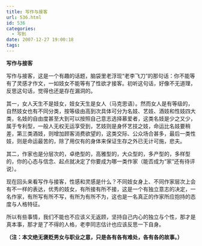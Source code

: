 ```yaml
---
title: 写作与接客
url: 536.html
id: 536
categories:
  - 写到
date: 2007-12-27 19:00:18
tags:
---
```


**写作与接客**

  
写作与接客，这是一个有趣的话题，脑袋里老浮现“老李飞刀”的那句话：你不能等有了灵感才作文，一如妓女不能等有了性欲才接客。初听这句话，好像不无道理，反思这句话，觉得也还是存在漏洞的。  
  
其一，女人天生不是妓女，妓女天生是女人（马克思语）。然而女人是有等级的，自然妓女也有不同分类，按等级由高到次具体可分为名妓、艺妓、酒妓和性妓四大类，名妓的自由度甚至大到可以按照自己意志选择慕爱者，这类名妓是少之又少，属于专利型，一般人无权无运享受到，艺妓则是身怀艺技之妓，命运比名妓要稍差，第三类酒妓，则增加顾客消费欲望的，这类交际、公众场合甚多，最后一类性妓，则是命运最苦的，除了用仅有的身体来保证生存之外已无计可施，悲夫。  
  
其二，作家也是分层次的，卓绝型的，高雅型的，大众型的，多产型的，多样型的，你的心态与信念、起点就决定了你要成为哪一类作家（能否成为“家”还有待评说）。  
  
现在回头来看写作与接客，性感和灵感是什么？不同妓女身上、不同作家层次上会有不一样的表达，优秀的妓女，有所接有所不接，这是一个有独立意志的决定，一名作家，有所写有所不写，有所为有所不为，这也是一名真正的作家所应抱持的态度与人格特征。  
  
所以有些事情，我们不能也不应该义无返顾，坚持自己内心的独立与个性，那才是真本事，那才是了不得的人格，老李同志估计也应该反思一下自身。  
  
**（注：本文绝无褒贬男女与职业之意，只是各有各有难处，各有各的故事。）**